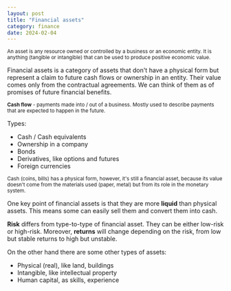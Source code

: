 ```yaml
---
layout: post
title: "Financial assets"
category: finance
date: 2024-02-04
---
```


<sub> An asset is any resource owned or controlled by a business or an economic entity. It is anything (tangible or intangible) that can be used to produce positive economic value. <sub>

Financial assets is a category of assets that don't have a physical form but represent a claim to future cash flows or ownership in an entity. Their value comes only from the contractual agreements. We can think of them as of promises of future financial benefits.

<sub> **Cash flow** - payments made into / out of a business. Mostly used to describe payments that are expected to happen in the future. <sub>

Types:
* Cash / Cash equivalents
* Ownership in a company
* Bonds
* Derivatives, like options and futures
* Foreign currencies

<sub> Cash (coins, bills) has a physical form, however, it's still a financial asset, because its value doesn't come from the materials used (paper, metal) but from its role in the monetary system. <sub>


One key point of financial assets is that they are more **liquid** than physical assets. This means some can easily sell them and convert them into cash.

**Risk** differs from type-to-type of financial asset. They can be either low-risk or high-risk. Moreover, **returns** will change depending on the risk, from low but stable returns to high but unstable.

On the other hand there are some other types of assets:

* Physical (real), like land, buildings
* Intangible, like intellectual property
* Human capital, as skills, experience
